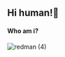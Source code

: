 ## Hi human!👋

#### Who am i?
![redman (4)](https://user-images.githubusercontent.com/99262206/155123421-f65c81f1-4f41-4127-942e-64f9525dde3d.jpg)


